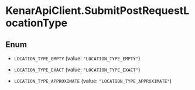 # KenarApiClient.SubmitPostRequestLocationType

## Enum


* `LOCATION_TYPE_EMPTY` (value: `"LOCATION_TYPE_EMPTY"`)

* `LOCATION_TYPE_EXACT` (value: `"LOCATION_TYPE_EXACT"`)

* `LOCATION_TYPE_APPROXIMATE` (value: `"LOCATION_TYPE_APPROXIMATE"`)


